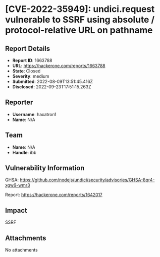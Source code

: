 # [CVE-2022-35949]: undici.request vulnerable to SSRF using absolute / protocol-relative URL on pathname 

## Report Details
- **Report ID**: 1663788
- **URL**: https://hackerone.com/reports/1663788
- **State**: Closed
- **Severity**: medium
- **Submitted**: 2022-08-09T13:51:45.416Z
- **Disclosed**: 2022-09-23T17:51:15.263Z

## Reporter
- **Username**: haxatron1
- **Name**: N/A

## Team
- **Name**: N/A
- **Handle**: ibb

## Vulnerability Information
GHSA: https://github.com/nodejs/undici/security/advisories/GHSA-8qr4-xgw6-wmr3

Report: https://hackerone.com/reports/1642017

## Impact

SSRF

## Attachments
No attachments
